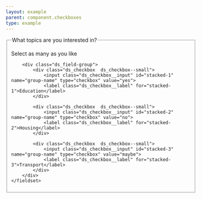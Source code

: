 ```yaml
---
layout: example
parent: component.checkboxes
type: example
---
```

<form>
    <fieldset>
        <legend>What topics are you interested in?</legend>
        <p class="ds_hint-text">Select as many as you like</p>

        <div class="ds_field-group">
            <div class="ds_checkbox  ds_checkbox--small">
                <input class="ds_checkbox__input" id="stacked-1" name="group-name" type="checkbox" value="yes">
                <label class="ds_checkbox__label" for="stacked-1">Education</label>
            </div>

            <div class="ds_checkbox  ds_checkbox--small">
                <input class="ds_checkbox__input" id="stacked-2" name="group-name" type="checkbox" value="no">
                <label class="ds_checkbox__label" for="stacked-2">Housing</label>
            </div>

            <div class="ds_checkbox  ds_checkbox--small">
                <input class="ds_checkbox__input" id="stacked-3" name="group-name" type="checkbox" value="maybe">
                <label class="ds_checkbox__label" for="stacked-3">Transport</label>
            </div>
        </div>
    </fieldset>
</form>
